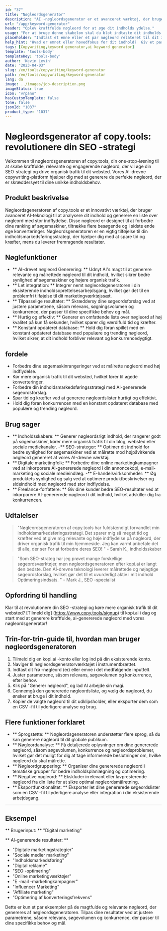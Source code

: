 ```yaml
---
id: "37"
title: "Nøgleordsgenerator"
description: "AI -nøgleordsgenerator er et avanceret værktøj, der bruger kunstig intelligens til at generere relevante og kraftfulde nøgleord til dit indhold.  Det hjælper dig med at opdage unikke og højtydende nøgleord for at optimere dine blogindlæg, artikler og andet online indhold for bedre synlighed og engagement."
url: "/app/keyword-generator"
header: "Oplev kraftfulde nøgleord for at øge dit indholds ydelse."
usage: "For at bruge denne skabelon skal du blot indtaste dit indholds emne eller et par relaterede nøgleord.  AI-nøgleordsgeneratoren genererer derefter en liste over relevante og højtydende nøgleord for at optimere dit indhold for bedre synlighed og engagement."
placeholder: "Indtast et emne eller et par nøgleord relateret til dit indhold, f.eks. Digital marketing, rejseblogging eller fitness -tip."
help_hint: "Hvad er emnet eller hovedfokus for dit indhold?  Giv et par relaterede nøgleord, og vi genererer en liste over kraftfulde nøgleord for at forbedre dit indholds ydelse."
tags: [Copywriting,keyword generator,ai keyword generator]
template: 'tools-body'
templateKey: 'tools-body'
author: 'Kevin Levin'
date: "2023-04-03"
slug: /en/tools/copywriting/keyword-generator
path: /en/tools/copywriting/keyword-generator
lang: da
image: ../images/job-description.png
imageStatus: true
icon: "vrpano"
hasCustomTemplate: false
tone: false
jsonId: "1037"
product_type: "1037"
---
```

# Nøgleordsgenerator af copy.tools: revolutionere din SEO -strategi

Velkommen til nøgleordsgeneratoren af ​​copy.tools, din one-stop-løsning til at skabe kraftfulde, relevante og engagerende nøgleord, der vil øge din SEO-strategi og drive organisk trafik til dit websted.  Vores AI-drevne copywriting-platform hjælper dig med at generere de perfekte nøgleord, der er skræddersyet til dine unikke indholdsbehov.

## Produkt beskrivelse

Nøgleordsgeneratoren af ​​copy.tools er et innovativt værktøj, der bruger avanceret AI-teknologi til at analysere dit indhold og generere en liste over nøgleord med stor indflydelse.  Disse nøgleord er designet til at forbedre dine ranking af søgemaskiner, tiltrække flere besøgende og i sidste ende øge konverteringer.  Nøgleordsgeneratoren er en vigtig tilføjelse til din indholdsmarkedsføringsstrategi, der hjælper dig med at spare tid og kræfter, mens du leverer fremragende resultater.

## Nøglefunktioner

- ** AI-drevet nøgleord Generering: ** Udnyt AI's magt til at generere relevante og målrettede nøgleord til dit indhold, hvilket sikrer bedre synlighed af søgemaskiner og højere organisk trafik.
 - ** Let integration: ** Integrer nemt nøgleordsgeneratoren i din eksisterende indholdsoprettelsesarbejdsgang, hvilket gør det til en problemfri tilføjelse til dit marketingværktøjssæt.
 - ** Tilpasselige resultater: ** Skræddersy dine søgeordsforslag ved at justere parametrene, såsom relevans, søgningsvolumen og konkurrence, der passer til dine specifikke behov og mål.
 - ** Hurtig og effektiv: ** Generer en omfattende liste over nøgleord af høj kvalitet på kun få sekunder, hvilket sparer dig værdifuld tid og kræfter.
 - ** Konstant opdateret database: ** Hold dig foran spillet med en konstant opdateret database med populære og trending nøgleord, hvilket sikrer, at dit indhold forbliver relevant og konkurrencedygtigt.

## fordele

- Forbedre dine søgemaskinrangeringer ved at målrette nøgleord med høj indflydelse.
 - Kør mere organisk trafik til dit websted, hvilket fører til øgede konverteringer.
 - Forbedre din indholdsmarkedsføringsstrategi med AI-genererede søgeordsforslag.
 - Spar tid og kræfter ved at generere nøgleordslister hurtigt og effektivt.
 - Hold dig foran konkurrencen med en konstant opdateret database med populære og trending nøgleord.

## Brug sager

- ** Indholdsskabere: ** Generer nøgleordsrigt indhold, der rangerer godt på søgemaskiner, kører mere organisk trafik til din blog, websted eller sociale mediekanaler.
 -** SEO-strateger: ** Optimer dit indhold for bedre synlighed for søgemaskiner ved at målrette mod højpåvirkende nøgleord genereret af vores AI-drevne værktøj.
 - ** Digitale marketingfolk: ** Forbedre dine online marketingkampagner ved at inkorporere AI-genererede nøgleord i din annoncekopi, e-mail-marketing og sociale medieindlæg.
 -** E-handelsvirksomheder: ** Øg produktets synlighed og salg ved at optimere produktbeskrivelser og sideindhold med nøgleord med stor indflydelse.
 - ** Freelance-forfattere: ** Giv dine kunder bedre SEO-resultater ved at inkorporere AI-genererede nøgleord i dit indhold, hvilket adskiller dig fra konkurrencen.

## Udtalelser

> "Nøgleordsgeneratoren af ​​copy.tools har fuldstændigt forvandlet min indholdsmarkedsføringsstrategi. Det sparer mig så meget tid og kræfter ved at give mig relevante og høje indflydelse på nøgleord, der driver organisk trafik til min hjemmeside. Jeg kan varmt anbefale det til alle, der ser  For at forbedre deres SEO! "  - Sarah K., indholdsskaber

> "Som SEO-strateg har jeg prøvet mange forskellige søgeordsværktøjer, men nøgleordsgeneratoren efter kopi.ai er langt den bedste. Den AI-drevne teknologi leverer målrettede og nøjagtige søgeordsforslag, hvilket gør det til et uvurderligt aktiv i mit indhold  Optimeringsindsats. "  - Mark J., SEO -specialist

## Opfordring til handling

Klar til at revolutionere din SEO -strategi og køre mere organisk trafik til dit websted?  [Tilmeld dig] (https://www.copy.tools/signup) til kopi.ai i dag og start med at generere kraftfulde, ai-genererede nøgleord med vores nøgleordsgenerator!

## Trin-for-trin-guide til, hvordan man bruger nøgleordsgeneratoren

1. Tilmeld dig en kopi.ai -konto eller log ind på din eksisterende konto.
 2. Naviger til nøgleordsgeneratorværktøjet i instrumentbrættet.
 3. Indtast dit frø -nøgleord (er) eller emne i det medfølgende inputfelt.
 4. Juster parametrene, såsom relevans, søgevolumen og konkurrence, efter behov.
 5. Klik på "Generer nøgleord", og lad AI arbejde sin magi.
 6. Gennemgå den genererede nøgleordsliste, og vælg de nøgleord, du ønsker at bruge i dit indhold.
 7. Kopier de valgte nøgleord til dit udklipsholder, eller eksporter dem som en CSV -fil til yderligere analyse og brug.

## Flere funktioner forklaret

- ** Sprogstøtte: ** Nøgleordsgeneratoren understøtter flere sprog, så du kan generere nøgleord til dit globale publikum.
 - ** Nøgleordanalyse: ** Få detaljerede oplysninger om dine genererede nøgleord, såsom søgevolumen, konkurrence og nøgleordsproblemer, hvilket gør det muligt for dig at tage informerede beslutninger om, hvilke nøgleord du skal målrette.
 - ** Nøgleordgruppering: ** Organiser dine genererede nøgleord i tematiske grupper for bedre indholdsplanlægning og optimering.
 - ** Negative nøgleord: ** Ekskluder irrelevant eller lavpresterende nøgleord fra din liste for at sikre optimal nøgleordsmålretning.
 - ** Eksportfunktionalitet: ** Eksporter let dine genererede søgeordslister som en CSV -fil til yderligere analyse eller integration i din eksisterende arbejdsgang.

---

## Eksempel

** Brugerinput: ** "Digital marketing"

** AI-genererede resultater: **

- "Digitale marketingstrategier"
 - "Sociale medier marketing"
 - "Indholdsmarkedsføring"
 - "Digital reklame"
 - "SEO -optimering"
 - "Online marketingværktøjer"
 - "E -mail -marketingkampagner"
 - "Influencer Marketing"
 - "Affiliate marketing"
 - "Optimering af konverteringsfrekvens"

Dette er kun et par eksempler på de magtfulde og relevante nøgleord, der genereres af nøgleordsgeneratoren.  Tilpas dine resultater ved at justere parametrene, såsom relevans, søgevolumen og konkurrence, der passer til dine specifikke behov og mål.
